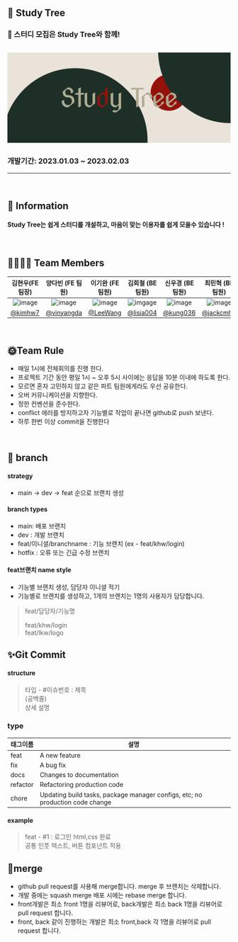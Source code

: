 ## 🌳 Study Tree 

### 🥳 스터디 모집은 Study Tree와 함께!
![image](https://raw.githubusercontent.com/codestates-seb/seb41_main_022/bd5e2ae1f70f11a9eb09c199a174ebab84e6575f/client/src/assets/readme/Study%20Tree.svg)
---

### 개발기간: 2023.01.03 ~ 2023.02.03

---

<br>

## 🍎 Information

#### Study Tree는 쉽게 스터디를 개설하고, 마음이 맞는 이용자를 쉽게 모을수 있습니다 !

<br>

## 👨‍👩‍👧‍👦 Team Members
|             김현우(FE 팀장)              |                양다빈 (FE 팀원)                 |                             이기완 (FE 팀원)                             |               김회철 (BE 팀원)                |              신우경 (BE 팀원)               |               최민혁 (BE 팀원)                | 
|:-----------------------------------:|:------------------------------------------:|:-------------------------------------------------------------------:|:----------------------------------------:|:--------------------------------------:|:----------------------------------------:|
|             ![image](https://avatars.githubusercontent.com/u/100066239?s=64&v=4)              |            ![image](https://avatars.githubusercontent.com/u/110925532?s=64&v=4)             | ![image](https://avatars.githubusercontent.com/u/99003659?s=64&v=4) |           ![imgage](https://avatars.githubusercontent.com/u/110886358?s=64&v=4)           |          ![image](https://avatars.githubusercontent.com/u/80895384?s=64&v=4)           |           ![image](https://avatars.githubusercontent.com/u/110888214?s=64&v=4)            |
|[@kimhw7](https://github.com/kimhw7) | [@vinyangda](https://github.com/vinyangda) |              [@LeeWang](https://github.com/Leewang31)               | [@lisia004](https://github.com/lisia004) | [@kung036](https://github.com/kung036) | [@jackcmh1](https://github.com/jackcmh1) |


<br>

## 🌞Team Rule

- 매일 1시에 전체회의를 진행 한다.
- 프로젝트 기간 동안 평일 1시 ~ 오후 5시 사이에는 응답을 10분 이내에 하도록 한다.
- 모르면 혼자 고민하지 않고 같은 파트 팀원에게라도 우선 공유한다.
- 오버 커뮤니케이션을 지향한다.
- 정한 컨벤션을 준수한다.
- conflict 에러를 방지하고자 기능별로 작업이 끝나면 github로 push 보낸다.
- 하루 한번 이상 commit을 진행한다

<br>

## 🌟 branch
#### strategy
- main → dev → feat 순으로 브랜치 생성

#### branch types
- main: 배포 브랜치
- dev : 개발 브랜치
- feat/이니셜/branchname : 기능 브랜치 (ex - feat/khw/login)
- hotfix : 오류 또는 긴급 수정 브랜치

#### feat브랜치 name style
- 기능별 브랜치 생성, 담당자 이니셜 적기
- 기능별로 브랜치를 생성하고, 1개의 브랜치는 1명의 사용자가 담당합니다.

>feat/담당자/기능명
>
>feat/khw/login <br>
>feat/lkw/logo


## ✨Git Commit

#### structure
> 타입 - #이슈번호 : 제목<br>
> (공백줄)<br>
> 상세 설명

### type

| 태그이름 | 설명                                                  |
| -------- | ----------------------------------------------------- |
| feat | A new feature|
| fix   | A bug fix|
| docs   | Changes to documentation|
| refactor  | Refactoring production code|
| chore | Updating build tasks, package manager configs, etc; no production code change|

#### example
>feat - #1 : 로그인 html,css 완료<br>
>공통 인풋 텍스트, 버튼 컴포넌트 적용

## 🎉merge
- github pull request를 사용해 merge합니다. merge 후 브랜치는 삭제합니다.
- 개발 중에는 squash merge 배포 시에는 rebase merge 합니다.
- front개발은 최소 front 1명을 리뷰어로, back개발은 최소 back 1명을 리뷰어로 pull request 합니다.
- front, back 같이 진행하는 개발은 최소 front,back 각 1명을 리뷰어로 pull request 합니다.